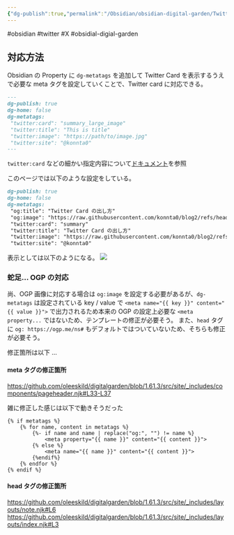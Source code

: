 ```yaml
---
{"dg-publish":true,"permalink":"/Obsidian/obsidian-digital-garden/Twitter Card の出し方/","metatags":{"og:title":"Twitter Card の出し方","og:image":"https://raw.githubusercontent.com/konnta0/blog2/refs/heads/main/konnta0.jpg","twitter:card":"summary","twitter:title":"Twitter Card の出し方","twitter:image":"https://raw.githubusercontent.com/konnta0/blog2/refs/heads/main/konnta0.jpg","twitter:site":"@konnta0"},"created":"2024-12-30T01:45:34.151+09:00"}
---
```



#obsidian #twitter #X #obsidial-digial-garden

## 対応方法
Obsidian の Property に `dg-metatags` を追加して Twitter Card を表示するうえで必要な meta タグを設定していくことで、Twitter card に対応できる。

```markdown
---
dg-publish: true
dg-home: false
dg-metatags:
 "twitter:card": "summary_large_image"
 "twitter:title": "This is title"
 "twitter:image": "https://path/to/image.jpg"
 "twitter:site": "@konnta0"
---
```

`twitter:card` などの細かい指定内容について[ドキュメント](https://developer.x.com/ja/docs/tweets/optimize-with-cards/guides/getting-started)を参照

このページでは以下のような設定をしている。
```markdown
dg-publish: true
dg-home: false
dg-metatags:
 "og:title": "Twitter Card の出し方"
 "og:image": "https://raw.githubusercontent.com/konnta0/blog2/refs/heads/main/konnta0.jpg"
 "twitter:card": "summary"
 "twitter:title": "Twitter Card の出し方"
 "twitter:image": "https://raw.githubusercontent.com/konnta0/blog2/refs/heads/main/konnta0.jpg"
 "twitter:site": "@konnta0"
```

表示としては以下のようになる。
![](/img/user/Obsidian/obsidian-digital-garden/Twitter-card.png)


### 蛇足... OGP の対応
尚、OGP 画像に対応する場合は `og:image` を設定する必要があるが、`dg-metatags` は設定されている key / value で `<meta name="{{ key }}" content="{{ value }}">` で出力されるため本来の OGP の設定上必要な `<meta property...` ではないため、テンプレートの修正が必要そう。
また、`head` タグに `og: https://ogp.me/ns#` もデフォルトではついていないため、そちらも修正が必要そう。

修正箇所は以下 ... 
#### meta タグの修正箇所
https://github.com/oleeskild/digitalgarden/blob/1.61.3/src/site/_includes/components/pageheader.njk#L33-L37

雑に修正した感じは以下で動きそうだった
```
{% if metatags %}
    {% for name, content in metatags %}
        {%- if name and name | replace("og:", "") != name %}
            <meta property="{{ name }}" content="{{ content }}">
        {% else %}
            <meta name="{{ name }}" content="{{ content }}">
        {%endif%}
    {% endfor %}
{% endif %}
```

#### head タグの修正箇所
https://github.com/oleeskild/digitalgarden/blob/1.61.3/src/site/_includes/layouts/note.njk#L6
https://github.com/oleeskild/digitalgarden/blob/1.61.3/src/site/_includes/layouts/index.njk#L3
